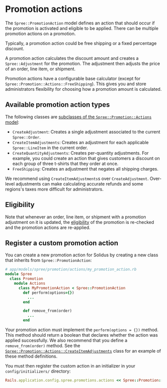 # Promotion actions

The `Spree::PromotionAction` model defines an action that should occur if the
promotion is activated and eligible to be applied. There can be multiple
promotion actions on a promotion.

Typically, a promotion action could be free shipping or a fixed percentage
discount.

A promotion action calculates the discount amount and creates a
`Spree::Adjustment` for the promotion. The adjustment then adjusts the price of
an order, line item, or shipment.

Promotion actions have a configurable base calculator (except for
`Spree::Promotion::Actions::FreeShipping`). This gives you and store
administrators flexibility for choosing how a promotion amount is calculated.

<!-- TODO:
  Once calculator documentation exists, link to it in the above paragraph so
  there's more context for anyone wondering what a "base calculator" is in
  Solidus.

  Similarly, we should link to the adjustments documentation once it's merged.
-->

## Available promotion action types

The following classes are [subclasses of the `Spree::Promotion::Actions`
model][promotion-actions]:

- `CreateAdjustment`: Creates a single adjustment associated to the current
  `Spree::Order`.
- `CreateItemAdjustments`: Creates an adjustment for each applicable
  `Spree::LineItem` in the current order.
- `CreateQuantityAdjustments`: Creates per-quantity adjustments. For example,
  you could create an action that gives customers a discount on each group of
  three t-shirts that they order at once.
- `FreeShipping`: Creates an adjustment that negates all shipping charges.

We recommend using `CreateItemAdjustments`s over `CreateAdjustment`. Over-level
adjustments can make calculating accurate refunds and some regions's taxes more
difficult for administrators.

[promotion-actions]: https://github.com/solidusio/solidus/tree/master/core/app/models/spree/promotion/actions

## Eligibility

Note that whenever an order, line item, or shipment with a promotion adjustment
on it is updated, the [eligibility][eligibility] of the promotion is re-checked
and the promotion actions are re-applied.

[eligibility]: overview.html#eligibility

## Register a custom promotion action

You can create a new promotion action for Solidus by creating a new class that
inherits from `Spree::PromotionAction`:

```ruby
# app/models/spree/promotion/actions/my_promotion_action.rb
module Spree
  class Promotion
    module Actions
      class MyPromotionAction < Spree::PromotionAction
        def perform(options={})
          ...
        end

        def remove_from(order)
          ...
        end
```

Your promotion action must implement the `perform(options = {})` method. This
method should return a boolean that declares whether the action was applied
successfully. We also recommend that you define a `remove_from(order)` method.
See the
[`Spree::Promotion::Actions::CreateItemAdjustments`][create-item-adjustments]
class for an example of these method definitions.

You must then register the custom action in an initializer in your
`config/initializers/` directory:

```ruby
Rails.application.config.spree.promotions.actions << Spree::Promotion::Actions::MyPromotionAction
```

[create-item-adjustments]: https://github.com/solidusio/solidus/blob/master/core/app/models/spree/promotion/actions/create_item_adjustments.rb

